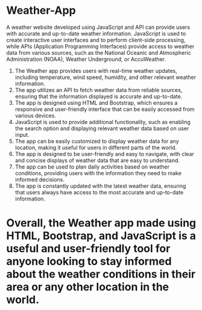 # Weather-App

A weather website developed using JavaScript and API can provide users with accurate and up-to-date weather information. JavaScript is used to create interactive user interfaces and to perform client-side processing, while APIs (Application Programming Interfaces) provide access to weather data from various sources, such as the National Oceanic and Atmospheric Administration (NOAA), Weather Underground, or AccuWeather.

1. The Weather app provides users with real-time weather updates, including temperature, wind speed, humidity, and other relevant weather information.
2. The app utilizes an API to fetch weather data from reliable sources, ensuring that the information displayed is accurate and up-to-date.
3. The app is designed using HTML and Bootstrap, which ensures a responsive and user-friendly interface that can be easily accessed from various devices.
4. JavaScript is used to provide additional functionality, such as enabling the search option and displaying relevant weather data based on user input.
5. The app can be easily customized to display weather data for any location, making it useful for users in different parts of the world.
6. The app is designed to be user-friendly and easy to navigate, with clear and concise displays of weather data that are easy to understand.
7. The app can be used to plan daily activities based on weather conditions, providing users with the information they need to make informed decisions.
8. The app is constantly updated with the latest weather data, ensuring that users always have access to the most accurate and up-to-date information.

# Overall, the Weather app made using HTML, Bootstrap, and JavaScript is a useful and user-friendly tool for anyone looking to stay informed about the weather conditions in their area or any other location in the world.
